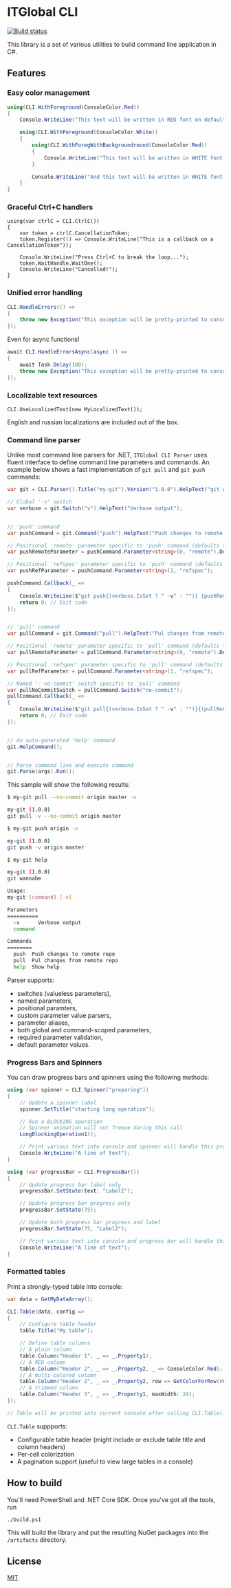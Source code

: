 # ITGlobal CLI

[![Build status](https://ci.appveyor.com/api/projects/status/y7e2wbpoeelabba1/branch/master?svg=true)](https://ci.appveyor.com/project/kapitanov/cli/branch/master)

This library is a set of various utilities to build command line application in C#.

## Features

### Easy color management

```csharp
using(CLI.WithForeground(ConsoleColor.Red))
{
    Console.WriteLine("This text will be written in RED font on default background");

    using(CLI.WithForeground(ConsoleColor.White))
    {
        using(CLI.WithForegWithBackgroundround(ConsoleColor.Red))
        {
            Console.WriteLine("This text will be written in WHITE font on RED background");
        }

        Console.WriteLine("And this text will be written in WHITE font on default background");
    }
}
```

### Graceful Ctrl+C handlers

```charp
using(var ctrlC = CLI.CtrlC())
{
    var token = ctrlC.CancellationToken;
    token.Register(() => Console.WriteLine("This is a callback on a CancellationToken"));

    Console.WriteLine("Press Ctrl+C to break the loop...");
    token.WaitHandle.WaitOne();
    Console.WriteLine("Cancelled!");
}
```

### Unified error handling

```csharp
CLI.HandleErrors(() =>
{
    throw new Exception("This exception will be pretty-printed to console");
});
```

Even for async functions!

```csharp
await CLI.HandleErrorsAsync(async () =>
{
    await Task.Delay(100);
    throw new Exception("This exception will be pretty-printed to console");
});
```

### Localizable text resources

```charp
CLI.UseLocalizedText(new MyLocalizedText());
```

English and russian localizations are included out of the box.

### Command line parser

Unlike most command line parsers for .NET, `ITGlobal CLI Parser` uses fluent interface to define command line parameters and commands.
An example below shows a fast implementation of `git pull` and `git push` commands:

```csharp
var git = CLI.Parser().Title("my-git").Version("1.0.0").HelpText("git wannabe");

// Global '-v' switch
var verbose = git.Switch("v").HelpText("Verbose output");


// 'push' command
var pushCommand = git.Command("push").HelpText("Push changes to remote repo");

// Positional 'remote' parameter specific to 'push' command (defaults to 'origin')
var pushRemoteParameter = pushCommand.Parameter<string>(0, "remote").DefaultValue("origin");

// Positional 'refspec' parameter specific to 'push' command (defaults to null)
var pushRefParameter = pushCommand.Parameter<string>(1, "refspec");

pushCommand.Callback(_ =>
{
    Console.WriteLine($"git push{(verbose.IsSet ? " -v" : "")} {pushRemoteParameter.Value} {pushRefParameter.Value}");
    return 0; // Exit code
});


// 'pull' command
var pullCommand = git.Command("pull").HelpText("Pul changes from remote repo");

// Positional 'remote' parameter specific to 'pull' command (defaults to 'origin')
var pullRemoteParameter = pullCommand.Parameter<string>(0, "remote").DefaultValue("origin");

// Positional 'refspec' parameter specific to 'pull' command (defaults to null)
var pullRefParameter = pullCommand.Parameter<string>(1, "refspec");

// Named '--no-commit' switch specific to 'pull' command
var pullNoCommitSwitch = pullCommand.Switch("no-commit");
pullCommand.Callback(_ =>
{
    Console.WriteLine($"git pull{(verbose.IsSet ? " -v" : "")}{(pullNoCommitSwitch.IsSet ? " --no-commit" : "")} {pullRemoteParameter.Value} {pullRefParameter.Value}");
    return 0; // Exit code
});


// An auto-generated 'help' command
git.HelpCommand();


// Parse command line and execute command
git.Parse(args).Run();
```

This sample will show the following results:

```bash
$ my-git pull --no-commit origin master -v

my-git (1.0.0)
git pull -v --no-commit origin master

$ my-git push origin -v

my-git (1.0.0)
git push -v origin master

$ my-git help

my-git (1.0.0)
git wannabe

Usage:
my-git [command] [-v]

Parameters
==========
  -v      Verbose output
  command

Commands
========
  push  Push changes to remote repo
  pull  Pul changes from remote repo
  help  Show help
```

Parser supports:

* switches (valueless parameters),
* named parameters,
* positional paramters,
* custom parameter value parsers,
* parameter aliases,
* both global and command-scoped parameters,
* required parameter validation,
* default parameter values.

### Progress Bars and Spinners

You can draw progress bars and spinners using the following methods:

```csharp
using (var spinner = CLI.Spinner("preparing"))
{
    // Update a spinner label
    spinner.SetTitle("starting long operation");

    // Run a BLOCKING operation
    // Spinner animation will not freeze during this call
    LongBlockingOperation1();

    // Print various text into console and spinner will handle this properly
    Console.WriteLine("A line of text");
}

using (var progressBar = CLI.ProgressBar())
{
    // Update progress bar label only
    progressBar.SetState(text: "Label1");

    // Update progress bar progress only
    progressBar.SetState(75);

    // Update both progress bar progress and label
    progressBar.SetState(75, "Label2");

    // Print various text into console and progress bar will handle this properly
    Console.WriteLine("A line of text");
}
```

### Formatted tables

Print a strongly-typed table into console:

```csharp
var data = GetMyDataArray();

CLI.Table(data, config =>
{
    // Configure table header
    table.Title("My table");

    // Define table columns
    // A plain column
    table.Column("Header 1", _ => _.Property1);
    // A RED column
    table.Column("Header 2", _ => _.Property2, _ => ConsoleColor.Red);
    // A multi-colored column
    table.Column("Header 2", _ => _.Property2, row => GetColorForRow(row)));
    // A trimmed column
    table.Column("Header 3", _ => _.Property1, maxWidth: 24);
});

// Table will be printed into current console after calling CLI.Table()

```

`CLI.Table` suppports:

* Configurable table header (might include or exclude table title and column headers)
* Per-cell colorization
* A pagination support (useful to view large tables in a console)

## How to build

You'll need PowerShell and .NET Core SDK. Once you've got all the tools, run

```shell
./build.ps1
```

This will build the library and put the resulting NuGet packages into the `/artifacts` directory.

## License

[MIT](http://opensource.org/licenses/MIT)